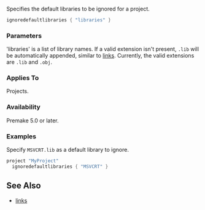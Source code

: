 Specifies the default libraries to be ignored for a project.

```lua
ignoredefaultlibraries { "libraries" }
```

### Parameters ###

'libraries' is a list of library names. If a valid extension isn't present, `.lib` will be automatically appended, similar to [links](links.md). Currently, the valid extensions are `.lib` and `.obj`.

### Applies To ###

Projects.

### Availability ###

Premake 5.0 or later.

### Examples ###

Specify `MSVCRT.lib` as a default library to ignore.

```lua
project "MyProject"
  ignoredefaultlibraries { "MSVCRT" }
```

## See Also ##

* [links](links.md)